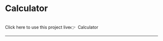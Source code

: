 ﻿# Calculator
<br>
Click here to use this project live👉&nbsp&nbsp<a href="https://micro-project-4-calculator.vercel.app/" style="text-decoration:none;">Calculator</a>
<br>
<hr>
<br>

